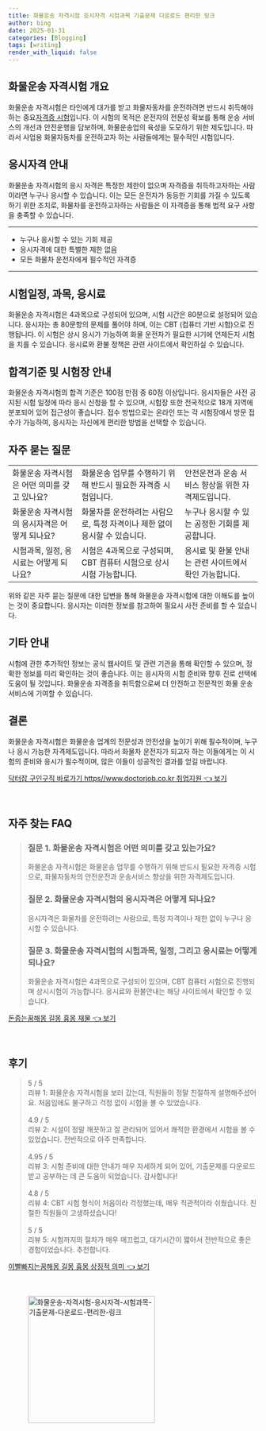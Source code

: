 ```yaml
---
title: 화물운송 자격시험 응시자격 시험과목 기출문제 다운로드 편리한 링크
author: bing
date: 2025-01-31
categories: [Blogging]
tags: [writing]
render_with_liquid: false
---
```



<h2 id='화물운송_자격시험_개요'>화물운송 자격시험 개요</h2>

<p>화물운송 자격시험은 타인에게 대가를 받고 화물자동차를 운전하려면 반드시 취득해야하는 중요<u>자격증 시험</u>입니다. 이 시험의 목적은 운전자의 전문성 확보를 통해 운송 서비스의 개선과 안전운행을 담보하며, 화물운송업의 육성을 도모하기 위한 제도입니다. 따라서 사업용 화물자동차를 운전하고자 하는 사람들에게는 필수적인 시험입니다.</p>

<h2 id='응시자격_안내'>응시자격 안내</h2>

<p>화물운송 자격시험의 응시 자격은 특정한 제한이 없으며 자격증을 취득하고자하는 사람이라면 누구나 응시할 수 있습니다. 이는 모든 운전자가 동등한 기회를 가질 수 있도록 하기 위한 조치로, 화물차를 운전하고자하는 사람들은 이 자격증을 통해 법적 요구 사항을 충족할 수 있습니다.</p>

<hr />

<ul>
    <li>누구나 응시할 수 있는 기회 제공</li>
    <li>응시자격에 대한 특별한 제한 없음</li>
    <li>모든 화물차 운전자에게 필수적인 자격증</li>
</ul>

<hr />

<h2 id='시험일정_과목_응시료'>시험일정, 과목, 응시료</h2>

<p>화물운송 자격시험은 4과목으로 구성되어 있으며, 시험 시간은 80분으로 설정되어 있습니다. 응시자는 총 80문항의 문제를 풀어야 하며, 이는 CBT (컴퓨터 기반 시험)으로 진행됩니다. 이 시험은 상시 응시가 가능하여 화물 운전자가 필요한 시기에 언제든지 시험을 치를 수 있습니다. 응시료와 환불 정책은 관련 사이트에서 확인하실 수 있습니다.</p>

<h2 id='합격기준_및_시험장_안내'>합격기준 및 시험장 안내</h2>

<p>화물운송 자격시험의 합격 기준은 100점 만점 중 60점 이상입니다. 응시자들은 사전 공지된 시험 일정에 따라 응시 신청을 할 수 있으며, 시험장 또한 전국적으로 18개 지역에 분포되어 있어 접근성이 좋습니다. 접수 방법으로는 온라인 또는 각 시험장에서 방문 접수가 가능하여, 응시자는 자신에게 편리한 방법을 선택할 수 있습니다.</p>

<h2 id='자주_묻는_질문'>자주 묻는 질문</h2>

<table>
    <tr>
        <td>화물운송 자격시험은 어떤 의미를 갖고 있나요?</td>
        <td>화물운송 업무를 수행하기 위해 반드시 필요한 자격증 시험입니다.</td>
        <td>안전운전과 운송 서비스 향상을 위한 자격제도입니다.</td>
    </tr>
    <tr>
        <td>화물운송 자격시험의 응시자격은 어떻게 되나요?</td>
        <td>화물차를 운전하려는 사람으로, 특정 자격이나 제한 없이 응시할 수 있습니다.</td>
        <td>누구나 응시할 수 있는 공정한 기회를 제공합니다.</td>
    </tr>
    <tr>
        <td>시험과목, 일정, 응시료는 어떻게 되나요?</td>
        <td>시험은 4과목으로 구성되며, CBT 컴퓨터 시험으로 상시 시험 가능합니다.</td>
        <td>응시료 및 환불 안내는 관련 사이트에서 확인 가능합니다.</td>
    </tr>
</table>

<p>위와 같은 자주 묻는 질문에 대한 답변을 통해 화물운송 자격시험에 대한 이해도를 높이는 것이 중요합니다. 응시자는 이러한 정보를 참고하여 필요시 사전 준비를 할 수 있습니다.</p>

<h2 id='기타_안내'>기타 안내</h2>

<p>시험에 관한 추가적인 정보는 공식 웹사이트 및 관련 기관을 통해 확인할 수 있으며, 정확한 정보를 미리 확인하는 것이 좋습니다. 이는 응시자의 시험 준비와 향후 진로 선택에 도움이 될 것입니다. 화물운송 자격증을 취득함으로써 더 안전하고 전문적인 화물 운송 서비스에 기여할 수 있습니다.</p>

<h2 id='결론'>결론</h2>

<p>화물운송 자격시험은 화물운송 업계의 전문성과 안전성을 높이기 위해 필수적이며, 누구나 응시 가능한 자격제도입니다. 따라서 화물차 운전자가 되고자 하는 이들에게는 이 시험의 준비와 응시가 필수적이며, 많은 이들이 성공적인 결과를 얻길 바랍니다.</p>


<p><a class="click-button" title="닥터잡 구인구직 바로가기 https//www.doctorjob.co.kr 취업지원" href="https://aptwhite.github.io/posts/%EB%8B%A5%ED%84%B0%EC%9E%A1-%EA%B5%AC%EC%9D%B8%EA%B5%AC%EC%A7%81-%EB%B0%94%EB%A1%9C%EA%B0%80%EA%B8%B0-httpswww.doctorjob.co.kr-%EC%B7%A8%EC%97%85%EC%A7%80%EC%9B%90/" rel="dofollow">닥터잡 구인구직 바로가기 https//www.doctorjob.co.kr 취업지원 👈 보기</a></p><br>
<h2 id='자주_찾는_FAQ'>자주 찾는 FAQ</h2>
<div itemscope="" itemtype="https://schema.org/FAQPage"> 
<blockquote> 
<div itemscope="" itemprop="mainEntity" itemtype="https://schema.org/Question"> 
<h3 itemprop="name">질문 1. 화물운송 자격시험은 어떤 의미를 갖고 있는가요?</h3> 
<div itemscope="" itemprop="acceptedAnswer" itemtype="https://schema.org/Answer"> 
<span itemprop="text"> 
<p>화물운송 자격시험은 화물운송 업무를 수행하기 위해 반드시 필요한 자격증 시험으로, 화물자동차의 안전운전과 운송서비스 향상을 위한 자격제도입니다.</p> 
</span> 
</div> 
</div> 
<div itemscope="" itemprop="mainEntity" itemtype="https://schema.org/Question"> 
<h3 itemprop="name">질문 2. 화물운송 자격시험의 응시자격은 어떻게 되나요?</h3> 
<div itemscope="" itemprop="acceptedAnswer" itemtype="https://schema.org/Answer"> 
<span itemprop="text"> 
<p>응시자격은 화물차를 운전하려는 사람으로, 특정 자격이나 제한 없이 누구나 응시할 수 있습니다.</p> 
</span> 
</div> 
</div> 
<div itemscope="" itemprop="mainEntity" itemtype="https://schema.org/Question"> 
<h3 itemprop="name">질문 3. 화물운송 자격시험의 시험과목, 일정, 그리고 응시료는 어떻게 되나요?</h3> 
<div itemscope="" itemprop="acceptedAnswer" itemtype="https://schema.org/Answer"> 
<span itemprop="text"> 
<p>화물운송 자격시험은 4과목으로 구성되어 있으며, CBT 컴퓨터 시험으로 진행되며 상시시험이 가능합니다. 응시료와 환불안내는 해당 사이트에서 확인할 수 있습니다.</p> 
</span> 
</div> 
</div> 
</blockquote> 
</div>
<p><a class="click-button" title="돈줍는꿈해몽 길몽 흉몽 재물" href="https://aptwhite.github.io/posts/%EB%8F%88%EC%A4%8D%EB%8A%94%EA%BF%88%ED%95%B4%EB%AA%BD-%EA%B8%B8%EB%AA%BD-%ED%9D%89%EB%AA%BD-%EC%9E%AC%EB%AC%BC/" rel="dofollow">돈줍는꿈해몽 길몽 흉몽 재물 👈 보기</a></p><br>
<h2 id='후기'>후기</h2>
<div itemscope itemtype="https://schema.org/Product">
  <blockquote>
  <div itemprop="review" itemscope itemtype="https://schema.org/Review">
      <div itemprop="reviewRating" itemscope itemtype="https://schema.org/Rating"> <span itemprop="ratingValue">5</span> / <span itemprop="bestRating">5</span> </div>
      <span itemprop="reviewBody">리뷰 1: 화물운송 자격시험을 보러 갔는데, 직원들이 정말 친절하게 설명해주셨어요. 처음임에도 불구하고 걱정 없이 시험을 볼 수 있었습니다.</span>
  </div>
  <br>
  <div itemprop="review" itemscope itemtype="https://schema.org/Review">
      <div itemprop="reviewRating" itemscope itemtype="https://schema.org/Rating"> <span itemprop="ratingValue">4.9</span> / <span itemprop="bestRating">5</span> </div>
      <span itemprop="reviewBody">리뷰 2: 시설이 정말 깨끗하고 잘 관리되어 있어서 쾌적한 환경에서 시험을 볼 수 있었습니다. 전반적으로 아주 만족합니다.</span>
  </div>
  <br>
  <div itemprop="review" itemscope itemtype="https://schema.org/Review">
      <div itemprop="reviewRating" itemscope itemtype="https://schema.org/Rating"> <span itemprop="ratingValue">4.95</span> / <span itemprop="bestRating">5</span> </div>
      <span itemprop="reviewBody">리뷰 3: 시험 준비에 대한 안내가 매우 자세하게 되어 있어, 기출문제를 다운로드 받고 공부하는 데 큰 도움이 되었습니다. 감사합니다!</span>
  </div>
  <br>
  <div itemprop="review" itemscope itemtype="https://schema.org/Review">
      <div itemprop="reviewRating" itemscope itemtype="https://schema.org/Rating"> <span itemprop="ratingValue">4.8</span> / <span itemprop="bestRating">5</span> </div>
      <span itemprop="reviewBody">리뷰 4: CBT 시험 형식이 처음이라 걱정했는데, 매우 직관적이라 쉬웠습니다. 친절한 직원들이 고생하셨습니다!</span>
  </div>
  <br>
  <div itemprop="review" itemscope itemtype="https://schema.org/Review">
      <div itemprop="reviewRating" itemscope itemtype="https://schema.org/Rating"> <span itemprop="ratingValue">5</span> / <span itemprop="bestRating">5</span> </div>
      <span itemprop="reviewBody">리뷰 5: 시험까지의 절차가 매우 매끄럽고, 대기시간이 짧아서 전반적으로 좋은 경험이었습니다. 추천합니다.</span>
  </div>
  </blockquote>
</div>
<p><a class="click-button" title="이빨빠지는꿈해몽 길몽 흉몽 상징적 의미" href="https://aptwhite.github.io/posts/%EC%9D%B4%EB%B9%A8%EB%B9%A0%EC%A7%80%EB%8A%94%EA%BF%88%ED%95%B4%EB%AA%BD-%EA%B8%B8%EB%AA%BD-%ED%9D%89%EB%AA%BD-%EC%83%81%EC%A7%95%EC%A0%81-%EC%9D%98%EB%AF%B8/" rel="dofollow">이빨빠지는꿈해몽 길몽 흉몽 상징적 의미 👈 보기</a></p><br>
<figure class="image"><img src="https://aptwhite.github.io/assets/img/thumbnail/화물운송-자격시험-응시자격-시험과목-기출문제-다운로드-편리한-링크.webp" alt="화물운송-자격시험-응시자격-시험과목-기출문제-다운로드-편리한-링크" width="256" height="256"></figure>